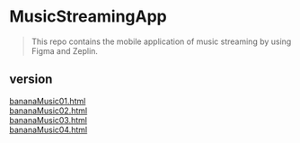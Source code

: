 # MusicStreamingApp
> This repo contains the mobile application of music streaming by using Figma and Zeplin.

## version
<a href="https://devsamlee.github.io/MusicStreamingApp/bananaMusic01.html">bananaMusic01.html</a><br>
<a href="https://devsamlee.github.io/MusicStreamingApp/bananaMusic02.html">bananaMusic02.html</a><br>
<a href="https://devsamlee.github.io/MusicStreamingApp/bananaMusic03.html">bananaMusic03.html</a><br>
<a href="https://devsamlee.github.io/MusicStreamingApp/bananaMusic04.html">bananaMusic04.html</a><br>
